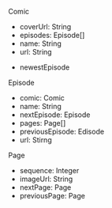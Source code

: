 Comic
- coverUrl: String
- episodes: Episode[]
- name: String
- url: String
* newestEpisode


Episode
- comic: Comic
- name: String
- nextEpisode: Episode
- pages: Page[]
- previousEpisode: Edisode
- url: Stirng


Page
- sequence: Integer
- imageUrl: String
- nextPage: Page
- previousPage: Page

